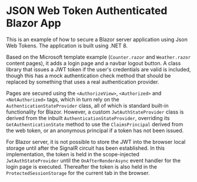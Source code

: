 # JSON Web Token Authenticated Blazor App
This is an example of how to secure a Blazor server application using Json Web Tokens. The application is built using .NET 8.

Based on the Microsoft template example (`Counter.razor` and `Weather.razor` content pages), it adds a login page and a navbar logout button.
A class library that issues a JWT token if the user's credentials are valid is included, though this has a mock authentication check method
that should be replaced by something that uses a real authentication provider.

Pages are secured using the `<AuthorizeView>`, `<Authorized>` and `<NotAuthorized>` tags, which in turn rely on the `AuthenticationStateProvider`
class, all of which is standard built-in functionality for Blazor. However, a custom `JwtAuthStateProvider` class is derived from the inbuilt
`AuthenticationStateProvider`, overriding its `GetAuthenticationState` method to use the `ClaimsPrincipal` derived from the web token, or an anonymous
principal if a token has not been issued.

For Blazor server, it is not possible to store the JWT into the browser local storage until after the SignalR circuit has been established.
In this implementation, the token is held in the scope-injected `JwtAuthStateProvider` until the `OnAfterRenderAsync` event handler for the login 
page is executed. Thereafter the token is also held in the `ProtectedSessionStorage` for the current tab in the browser.
